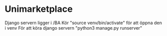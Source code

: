# Unimarketplace
Django servern ligger i /BA 
Kör "source venv/bin/activate" för att öppna den i venv
För att köra django servern "python3 manage.py runserver"


